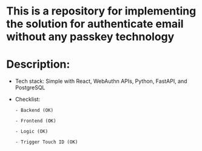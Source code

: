 # This is a repository for implementing the solution for authenticate email without any passkey technology
# Description:
- Tech stack: Simple with React, WebAuthn APIs, Python, FastAPI, and PostgreSQL
- Checklist:
  
      - Backend (OK)
  
      - Frontend (OK)
  
      - Logic (OK)
  
      - Trigger Touch ID (OK)
